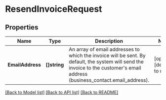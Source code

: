 # ResendInvoiceRequest

## Properties
Name | Type | Description | Notes
------------ | ------------- | ------------- | -------------
**EmailAddress** | **[]string** | An array of email addresses to which the invoice will be sent. By default, the system will send the invoice to the customer&#x27;s email address (business_contact.email_address).  | [optional] [default to null]

[[Back to Model list]](../README.md#documentation-for-models) [[Back to API list]](../README.md#documentation-for-api-endpoints) [[Back to README]](../README.md)

